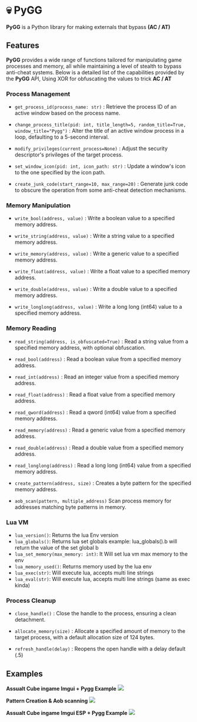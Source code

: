 # 💀 PyGG
**PyGG** is a Python library for making externals that bypass **(AC / AT)**


## Features
**PyGG** provides a wide range of functions tailored for manipulating game processes and memory, all while maintaining a level of stealth to bypass anti-cheat systems. Below is a detailed list of the capabilities provided by the **PyGG** API, Using XOR for obfuscating the values to trick **AC / AT**

### Process Management
 - ``get_process_id(process_name: str)`` : Retrieve the process ID of an active window based on the process name.

 - ``change_process_title(pid: int, title_length=5, random_title=True, window_title="Pygg")`` : Alter the title of an active window process in a loop, defaulting to a 5-second interval.

 - ``modify_privileges(current_process=None)`` : Adjust the security descriptor's privileges of the target process.

 - ``set_window_icon(pid: int, icon_path: str)`` : Update a window's icon to the one specified by the icon path.

 - ``create_junk_code(start_range=10, max_range=20)`` : Generate junk code to obscure the operation from some anti-cheat detection mechanisms.

### Memory Manipulation
 - ``write_bool(address, value)`` : Write a boolean value to a specified memory address.

 - ``write_string(address, value)`` : Write a string value to a specified memory address.

 - ``write_memory(address, value)`` : Write a generic value to a specified memory address.

 - ``write_float(address, value)`` : Write a float value to a specified memory address.

 - ``write_double(address, value)`` : Write a double value to a specified memory address.

 - ``write_longlong(address, value)`` : Write a long long (int64) value to a specified memory address.

### Memory Reading
 - ``read_string(address, is_obfuscated=True)`` : Read a string value from a specified memory address, with optional obfuscation.

 - ``read_bool(address)`` : Read a boolean value from a specified memory address.

 - ``read_int(address)`` : Read an integer value from a specified memory address.

 - ``read_float(address)`` : Read a float value from a specified memory address.

 - ``read_qword(address)`` : Read a qword (int64) value from a specified memory address.

 - ``read_memory(address)`` : Read a generic value from a specified memory address.

 - ``read_double(address)`` : Read a double value from a specified memory address.

 - ``read_longlong(address)`` : Read a long long (int64) value from a specified memory address.
 
 - ``create_pattern(address, size)`` : Creates a byte pattern for the specified memory address.

 - ``aob_scan(pattern, multiple_address)`` Scan process memory for addresses matching byte patterns in memory.

### Lua VM
 - ``lua_version()``: Returns the lua Env version
 - ``lua_globals()``: Returns lua set globals example: lua_globals().b will return the value of the set global b 
 - ``lua_set_memory(max_memory: int)``: It Will set lua vm max memory to the env
 - ``lua_memory_used()``: Returns memory used by the lua env
 - ``lua_exec(str)``: Will execute lua, accepts multi line strings
 - ``lua_eval(str)``: Will execute lua, accepts multi line strings (same as exec kinda)

### Process Cleanup
 - ``close_handle()`` : Close the handle to the process, ensuring a clean detachment.

 - ``allocate_memory(size)`` : Allocate a specified amount of memory to the target process, with a default allocation size of 124 bytes.

 - ``refresh_handle(delay)`` : Reopens the open handle with a delay default (.5)

## Examples

**Assualt Cube ingame Imgui + Pygg Example**
<img src="https://cdn.discordapp.com/attachments/1160388470989135922/1199396061052141699/image.png?ex=65c263a0&is=65afeea0&hm=bcdc060a672d667f15fe505de9594eb6efcf799fe54c723221046f80078f7445&"></img>


**Pattern Creation & Aob scanning**
<img src="https://i.imgur.com/LKxCxdX.png"></img>

**Assualt Cube ingame Imgui ESP + Pygg Example**
<img src="https://media.discordapp.net/attachments/1160388470989135922/1199395904495550464/image.png?ex=65c2637b&is=65afee7b&hm=67da61cddeb7326a69de46d21724211acfbfb8ed521ea6b3cb7c9d9974b606f3&=&format=webp&quality=lossless&width=705&height=376"></img>


